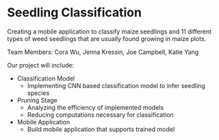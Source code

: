 # Seedling Classification 
Creating a mobile application to classify maize seedlings and 11 different types of weed seedlings that are usually found growing in maize plots.  

Team Members: Cora Wu, Jenna Kressin, Joe Campbell, Katie Yang

Our project will include:
 * Classification Model
   * Implementing CNN based classification model to infer seedling species
 * Pruning Stage
   * Analyzing the efficiency of implemented models
   * Reducing computations necessary for classification
 * Mobile Application
   * Build mobile application that supports trained model
              
